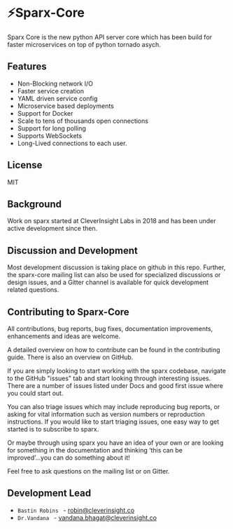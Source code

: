 # ⚡️Sparx-Core
Sparx Core is the new python API server core which has been build for faster microservices on top of python tornado asych. 

## Features
- Non-Blocking network I/O
- Faster service creation
- YAML driven service config
- Microservice based deployments
- Support for Docker
- Scale to tens of thousands open connections
- Support for long polling
- Supports WebSockets
- Long-Lived connections to each user. 


## License
MIT

## Background
Work on sparx started at CleverInsight Labs in 2018 and has been under active development since then.


## Discussion and Development
Most development discussion is taking place on github in this repo. Further, the sparx-core mailing list can also be used for specialized discussions or design issues, and a Gitter channel is available for quick development related questions.

## Contributing to Sparx-Core
All contributions, bug reports, bug fixes, documentation improvements, enhancements and ideas are welcome.

A detailed overview on how to contribute can be found in the contributing guide. There is also an overview on GitHub.

If you are simply looking to start working with the sparx codebase, navigate to the GitHub "issues" tab and start looking through interesting issues. There are a number of issues listed under Docs and good first issue where you could start out.

You can also triage issues which may include reproducing bug reports, or asking for vital information such as version numbers or reproduction instructions. If you would like to start triaging issues, one easy way to get started is to subscribe to sparx.

Or maybe through using sparx you have an idea of your own or are looking for something in the documentation and thinking ‘this can be improved’...you can do something about it!

Feel free to ask questions on the mailing list or on Gitter.

## Development Lead

* `Bastin Robins ` - <robin@cleverinsight.co>
* `Dr.Vandana ` - <vandana.bhagat@cleverinsight.co>